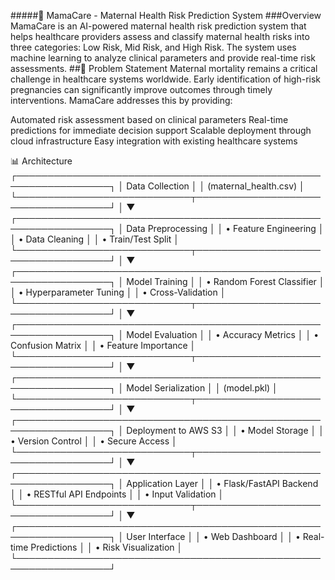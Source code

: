#####🤰 MamaCare - Maternal Health Risk Prediction System
###Overview
MamaCare is an AI-powered maternal health risk prediction system that helps healthcare providers assess and classify maternal health risks into three categories: Low Risk, Mid Risk, and High Risk. The system uses machine learning to analyze clinical parameters and provide real-time risk assessments.
##🎯 Problem Statement
Maternal mortality remains a critical challenge in healthcare systems worldwide. Early identification of high-risk pregnancies can significantly improve outcomes through timely interventions. MamaCare addresses this by providing:

Automated risk assessment based on clinical parameters
Real-time predictions for immediate decision support
Scalable deployment through cloud infrastructure
Easy integration with existing healthcare systems

📊 Architecture
┌─────────────────────────────────────────────────────────────────┐
│                         Data Collection                          │
│                    (maternal_health.csv)                         │
└────────────────────────────┬────────────────────────────────────┘
                             │
                             ▼
┌─────────────────────────────────────────────────────────────────┐
│                      Data Preprocessing                          │
│          • Feature Engineering                                   │
│          • Data Cleaning                                         │
│          • Train/Test Split                                      │
└────────────────────────────┬────────────────────────────────────┘
                             │
                             ▼
┌─────────────────────────────────────────────────────────────────┐
│                       Model Training                             │
│          • Random Forest Classifier                              │
│          • Hyperparameter Tuning                                 │
│          • Cross-Validation                                      │
└────────────────────────────┬────────────────────────────────────┘
                             │
                             ▼
┌─────────────────────────────────────────────────────────────────┐
│                      Model Evaluation                            │
│          • Accuracy Metrics                                      │
│          • Confusion Matrix                                      │
│          • Feature Importance                                    │
└────────────────────────────┬────────────────────────────────────┘
                             │
                             ▼
┌─────────────────────────────────────────────────────────────────┐
│                      Model Serialization                         │
│                      (model.pkl)                                 │
└────────────────────────────┬────────────────────────────────────┘
                             │
                             ▼
┌─────────────────────────────────────────────────────────────────┐
│                    Deployment to AWS S3                          │
│          • Model Storage                                         │
│          • Version Control                                       │
│          • Secure Access                                         │
└────────────────────────────┬────────────────────────────────────┘
                             │
                             ▼
┌─────────────────────────────────────────────────────────────────┐
│                    Application Layer                             │
│          • Flask/FastAPI Backend                                 │
│          • RESTful API Endpoints                                 │
│          • Input Validation                                      │
└────────────────────────────┬────────────────────────────────────┘
                             │
                             ▼
┌─────────────────────────────────────────────────────────────────┐
│                      User Interface                              │
│          • Web Dashboard                                         │
│          • Real-time Predictions                                 │
│          • Risk Visualization                                    │
└─────────────────────────────────────────────────────────────────┘


